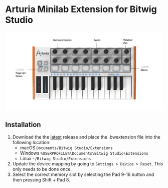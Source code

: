 # Arturia Minilab Extension for Bitwig Studio
![Minilab](https://github.com/lplath/Minilab_Bitwig_Extension/blob/master/mapping.jpg)

## Installation
1. Download the the [latest](https://github.com/lplath/Minilab_V2/releases/tag/1.1) release and place the .bwextension file into the following location:
   - macOS
   `Documents/Bitwig Studio/Extensions`
   - Windows
   `%USERPROFILE%\Documents\Bitwig Studio\Extensions`
   - Linux
   `~/Bitwig Studio/Extensions`
2. Update the device mapping by going to `Settings > Device > Reset`. This only needs to be done once.
3. Select the correct memory slot by selecting the Pad 9-16 button and then pressing Shift + Pad 8. 
